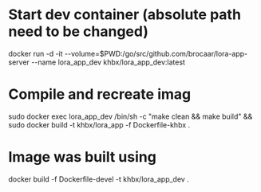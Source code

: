 # Start dev container (absolute path need to be changed)
docker run -d -it --volume=$PWD:/go/src/github.com/brocaar/lora-app-server --name lora_app_dev khbx/lora_app_dev:latest

# Compile and recreate imag
sudo docker exec lora_app_dev /bin/sh -c "make clean && make build" && sudo docker build -t khbx/lora_app -f Dockerfile-khbx .

# Image was built using
docker build -f Dockerfile-devel -t khbx/lora_app_dev .
